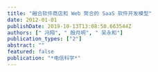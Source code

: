 ```yaml
---
title: "融合软件商店和 Web 聚合的 SaaS 软件开发模型"
date: 2012-01-01
publishDate: 2019-10-13T13:08:50.663544Z
authors: [" 冯翔", " 殷月明", " 吴永和"]
publication_types: ["2"]
abstract: ""
featured: false
publication: "*电信科学*"
---
```



